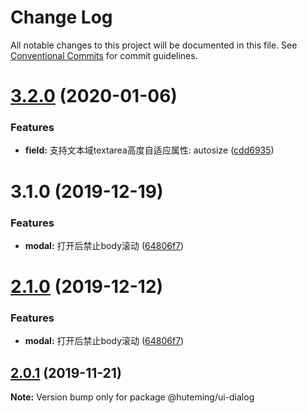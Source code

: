 # Change Log

All notable changes to this project will be documented in this file.
See [Conventional Commits](https://conventionalcommits.org) for commit guidelines.

# [3.2.0](https://github.com/huteming/huteming-ui/compare/v3.1.0...v3.2.0) (2020-01-06)


### Features

* **field:** 支持文本域textarea高度自适应属性: autosize ([cdd6935](https://github.com/huteming/huteming-ui/commit/cdd6935bf8dc044f5851c4a79508f633feeb711a))





# 3.1.0 (2019-12-19)


### Features

* **modal:** 打开后禁止body滚动 ([64806f7](https://github.com/huteming/huteming-ui/commit/64806f789e060ce1c53309a28b5a35f06d511f8a))





# [2.1.0](https://github.com/huteming/huteming-ui/compare/@huteming/ui-dialog@2.0.1...@huteming/ui-dialog@2.1.0) (2019-12-12)


### Features

* **modal:** 打开后禁止body滚动 ([64806f7](https://github.com/huteming/huteming-ui/commit/64806f789e060ce1c53309a28b5a35f06d511f8a))





## [2.0.1](https://github.com/huteming/huteming-ui/compare/@huteming/ui-dialog@2.0.0...@huteming/ui-dialog@2.0.1) (2019-11-21)

**Note:** Version bump only for package @huteming/ui-dialog
